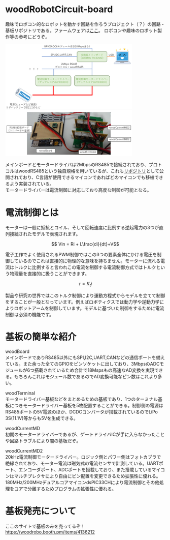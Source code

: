 # woodRobotCircuit-board
趣味でロボコン的なロボットを動かす回路を作ろうプロジェクト（？）の回路・基板リポジトリである。ファームウェアは[ここ](https://github.com/woodrobo/woodRobotCircuit-firmware/tree/kanojo_robo)。
ロボコンや趣味のロボット製作等の参考にどうぞ。  

<img src="./add_info/woodRobotCircuit_system.PNG" alt="システム概要" width="400"/>  
<img src="./add_info/woodRobotCircuit_picture.PNG" alt="実際の基板たち" width="400"/>  

メインボードとモータードライバは2MbpsのRS485で接続されており、プロトコルはwoodRS485という独自規格を用いているが、これも[リポジトリ](https://github.com/woodrobo/wood_rs485)として公開されており、C言語が使用できるマイコンであればどのマイコンでも移植できるよう実装されている。  
モータードライバーは電流制御に対応しており高度な制御が可能となる。  

# 電流制御とは
モーターは一般に抵抗とコイル、そして回転速度に比例する逆起電力の3つが直列接続されたモデルで表現されます。  

$$ Vin = Ri + L\frac{di}{dt}+V$$

電子工作でよく使用されるPWM制御ではこの3つの要素全体にかける電圧を制御しているのでこれは直接的に物理的な意味を持ちません。モーターに流れる電流はトルクに比例すると言われこの電流を制御する電流制御方式ではトルクという物理量を直接的に扱うことができます。

$$ \tau = K_t i $$

製品や研究の世界ではこのトルク制御により運動方程式からモデルを立てて制御をすることが一般となっています。例えばロボティクスでは動力学や逆動力学によりロボットアームを制御しています。モデルに基づいた制御をするために電流制御は必須の機能です。

# 基板の簡単な紹介
woodBoard  
メインボードでありRS485以外にもSPI,I2C,UART,CANなどの通信ポートを備えている。また余った全てのGPIOをピンソケットに出しており、3MbpsのADCモジュールが6つ搭載されているため合計で18Mspsもの高速なAD変換を実現できる。もちろんこれはモジュール数であるのでAD変換可能なピン数はこれより多い。

woodTerminal  
モータードライバー基板などをまとめるための基板であり、1つのターミナル基板につきモータードライバー基板を5枚配置することができる。制御側の電源はRS485ポートの5V電源のほか、DCDCコンバータが搭載されているのでLiPo 3S(11.1V)等からも5Vを生成できる。
  
woodCurrentMD  
初期のモータードライバーであるが、ゲートドライバICが手に入らなかったことや回路トラブルにより闇の基板だぞ。

woodCurrentMD2  
20kHz電流制御モータードライバー。ロジック側とパワー側はフォトカプラで絶縁されており、モーター電流は磁気式の電流センサで計測している。UARTポート、エンコーダポート、ADCポートを搭載しており、また搭載しているマイコンはマルチプレクサにより自由にピン配置を変更できるため拡張性に優れる。180MHz/200MHzデュアルコアマイコンdsPIC33CHにより電流制御とその他処理をコアで分離するためプログラムの拡張性に優れる。  

# 基板発売について  
ここのサイトで基板のみを売ってるぞ！  
https://woodrobo.booth.pm/items/4136212